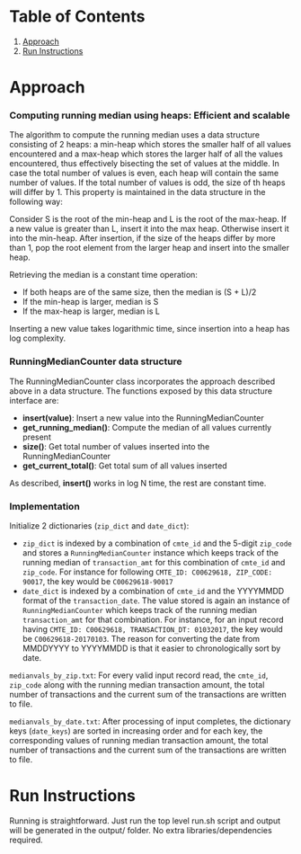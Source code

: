 # Table of Contents
1. [Approach](README.md#approach)
2. [Run Instructions](README.md#run-instruction)

# Approach
### Computing running median using heaps: Efficient and scalable
The algorithm to compute the running median uses a data structure consisting of 2 heaps: a min-heap which stores the smaller half of all values encountered and a max-heap which stores the larger half of all the values encountered, thus effectively bisecting the set of values at the middle.
In case the total number of values is even, each heap will contain the same number of values. If the total number of values is odd, the size of th heaps will differ by 1. This property is maintained in the data structure in the following way:

Consider S is the root of the min-heap and L is the root of the max-heap.
If a new value is greater than L, insert it into the max heap. Otherwise insert it into the min-heap.
After insertion, if the size of the heaps differ by more than 1, pop the root element from the larger heap and insert into the smaller heap.

Retrieving the median is a constant time operation:
* If both heaps are of the same size, then the median is (S + L)/2
* If the min-heap is larger, median is S
* If the max-heap is larger, median is L

Inserting a new value takes logarithmic time, since insertion into a heap has log complexity.

### RunningMedianCounter data structure
The RunningMedianCounter class incorporates the approach described above in a data structure. The functions exposed by this data structure interface are:
- <b>insert(value)</b>: Insert a new value into the RunningMedianCounter
- <b>get_running_median()</b>: Compute the median of all values currently present
- <b>size()</b>: Get total number of values inserted into the RunningMedianCounter
- <b>get_current_total()</b>: Get total sum of all values inserted

As described, <b>insert()</b> works in log N time, the rest are constant time.

### Implementation
Initialize 2 dictionaries (`zip_dict` and `date_dict`): 
* `zip_dict` is indexed by a combination of `cmte_id` and the 5-digit `zip_code` and stores a `RunningMedianCounter` instance which keeps track of the running median of `transaction_amt` for this combination of `cmte_id` and `zip_code`. For instance for following `CMTE_ID: C00629618, ZIP_CODE: 90017`, the key would be `C00629618-90017`
* `date_dict` is indexed by a combination of `cmte_id` and the YYYYMMDD format of the `transaction_date`. The value stored is again an instance of `RunningMedianCounter` which keeps track of the running median `transaction_amt` for that combination. For instance, for an input record having `CMTE_ID: C00629618, TRANSACTION_DT: 01032017`, the key would be `C00629618-20170103`.
The reason for converting the date from MMDDYYYY to YYYYMMDD is that it easier to chronologically sort by date.

`medianvals_by_zip.txt`: For every valid input record read, the `cmte_id`, `zip_code` along with the running median transaction amount, the total number of transactions and the current sum of the transactions are written to file.

`medianvals_by_date.txt`: After processing of input completes, the dictionary keys (`date_keys`) are sorted in increasing order and for each key, the corresponding values of running median transaction amount, the total number of transactions and the current sum of the transactions are written to file.

# Run Instructions
Running is straightforward. Just run the top level run.sh script and output will be generated in the output/ folder.
No extra libraries/dependencies required.

